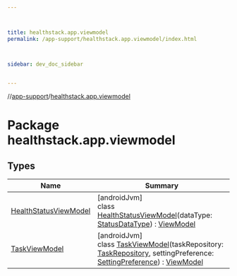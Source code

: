 ```yaml
---



title: healthstack.app.viewmodel
permalink: /app-support/healthstack.app.viewmodel/index.html



sidebar: dev_doc_sidebar


---
```




//[app-support](/app-support.html)/[healthstack.app.viewmodel](index.html)



# Package healthstack.app.viewmodel



## Types


| Name | Summary |
|---|---|
| [HealthStatusViewModel](-health-status-view-model/index.html) | [androidJvm]<br>class [HealthStatusViewModel](-health-status-view-model/index.html)(dataType: [StatusDataType](../healthstack.app.status/-status-data-type/index.html)) : [ViewModel](https://developer.android.com/reference/kotlin/androidx/lifecycle/ViewModel.html) |
| [TaskViewModel](-task-view-model/index.html) | [androidJvm]<br>class [TaskViewModel](-task-view-model/index.html)(taskRepository: [TaskRepository](../healthstack.app.task.repository/-task-repository/index.html), settingPreference: [SettingPreference](../healthstack.app.pref/-setting-preference/index.html)) : [ViewModel](https://developer.android.com/reference/kotlin/androidx/lifecycle/ViewModel.html) |



